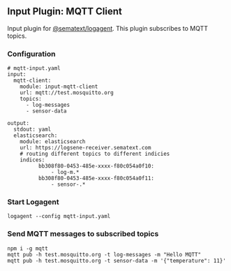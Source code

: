 ## Input Plugin: MQTT Client

Input plugin for [@sematext/logagent](http://sematext.com/logagent/). This plugin subscribes to MQTT topics. 

### Configuration

```
# mqtt-input.yaml
input:
  mqtt-client:
    module: input-mqtt-client
    url: mqtt://test.mosquitto.org
    topics: 
      - log-messages
      - sensor-data
    
output:
  stdout: yaml
  elasticsearch: 
    module: elasticsearch
    url: https://logsene-receiver.sematext.com
    # routing different topics to different indicies
    indices:
          bb308f80-0453-485e-xxxx-f80c054a0f10:
              - log-m.*
          bb308f80-0453-485e-xxxx-f80c054a0f11:
              - sensor-.*

```

### Start Logagent

```
logagent --config mqtt-input.yaml
```

### Send MQTT messages to subscribed topics

```
npm i -g mqtt
mqtt pub -h test.mosquitto.org -t log-messages -m "Hello MQTT"
mqtt pub -h test.mosquitto.org -t sensor-data -m '{"temperature": 11}'
```
